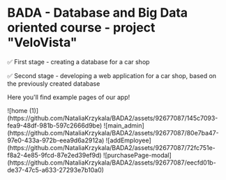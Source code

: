 # BADA - Database and Big Data oriented course  - project "VeloVista"

✅ First stage - creating a database for a car shop  

✅ Second stage - developing a web application for a car shop, based on the previously created database  

Here you'll find example pages of our app!

<picture>
  <source media="(prefers-color-scheme: dark)" srcset="https://github.com/NataliaKrzykala/BADA2/assets/92677087/145c7093-fea9-48df-981b-597c2666d9be">
  <source media="(prefers-color-scheme: dark)" srcset="https://github.com/NataliaKrzykala/BADA2/assets/92677087/80e7ba47-97e0-433a-972b-eea9d6a2912a">
  <source media="(prefers-color-scheme: dark)" srcset="https://github.com/NataliaKrzykala/BADA2/assets/92677087/72fc751e-f8a2-4e85-9fcd-87e2ed39ef9d">
  <source media="(prefers-color-scheme: dark)" srcset="https://github.com/NataliaKrzykala/BADA2/assets/92677087/eecfd01b-de37-47c5-a633-27293e7b10a0">
</picture>
![home (1)](https://github.com/NataliaKrzykala/BADA2/assets/92677087/145c7093-fea9-48df-981b-597c2666d9be)
![main_admin](https://github.com/NataliaKrzykala/BADA2/assets/92677087/80e7ba47-97e0-433a-972b-eea9d6a2912a)
![addEmployee](https://github.com/NataliaKrzykala/BADA2/assets/92677087/72fc751e-f8a2-4e85-9fcd-87e2ed39ef9d)
![purchasePage-modal](https://github.com/NataliaKrzykala/BADA2/assets/92677087/eecfd01b-de37-47c5-a633-27293e7b10a0)
